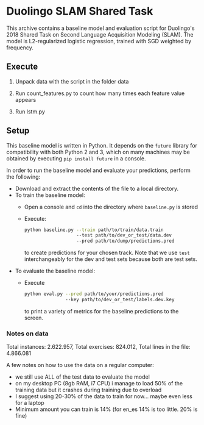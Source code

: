 # Duolingo SLAM Shared Task

This archive contains a baseline model and evaluation script for Duolingo's 2018 Shared Task on Second Language Acquisition Modeling (SLAM). 
The model is L2-regularized logistic regression, trained with SGD weighted by frequency.   

## Execute

1. Unpack data with the script in the folder data

2. Run count_features.py to count how many times each feature value appears

3. Run lstm.py

## Setup

This baseline model is written in Python. It depends on the `future` library for compatibility with both Python 2 and 3,
which on many machines may be obtained by executing `pip install future` in a console.

In order to run the baseline model and evaluate your predictions, perform the following:

* Download and extract the contents of the file to a local directory.
* To train the baseline model: 
  * Open a console and `cd` into the directory where `baseline.py` is stored
  * Execute: 
    
    ```bash
    python baseline.py --train path/to/train/data.train 
                       --test path/to/dev_or_test/data.dev
                       --pred path/to/dump/predictions.pred
    ``` 
    to create predictions for your chosen track. Note that we use `test` interchangeably for the dev and test sets because both are test sets.
* To evaluate the baseline model:
  * Execute     
  
    ```bash
    python eval.py --pred path/to/your/predictions.pred
                   --key path/to/dev_or_test/labels.dev.key
    ```
    to print a variety of metrics for the baseline predictions to the screen.


### Notes on data

Total instances: 2.622.957, Total exercises: 824.012, Total lines in the file: 4.866.081

A few notes on how to use the data on a regular computer:
  - we still use ALL of the test data to evaluate the model
  - on my desktop PC (8gb RAM, i7 CPU) i manage to load 50% of the training data but it crashes during training due to overload
  - I suggest using 20-30% of the data to train for now... maybe even less for a laptop
  - Minimum amount you can train is 14% (for en_es 14% is too little. 20% is fine)
